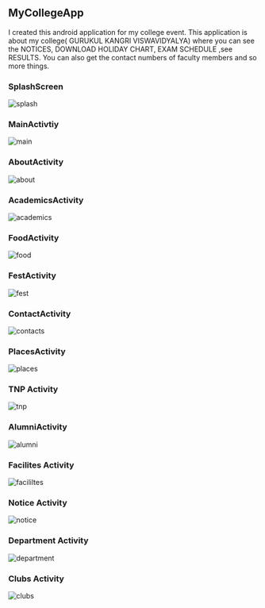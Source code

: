 ## MyCollegeApp

I created this android application for my college event. This application is about my college( GURUKUL KANGRI VISWAVIDYALYA) where you can see the 
NOTICES, DOWNLOAD HOLIDAY CHART, EXAM SCHEDULE ,see RESULTS. You can also get the contact numbers of faculty members and so more things.

### SplashScreen

![splash](https://user-images.githubusercontent.com/25812257/38333522-778e2e06-3876-11e8-9ac6-75015bd1d7c8.png)


### MainActivtiy

![main](https://user-images.githubusercontent.com/25812257/38333504-72d1c1ac-3876-11e8-8219-42f4573d2316.png)


### AboutActivity

![about](https://user-images.githubusercontent.com/25812257/38333505-733757ce-3876-11e8-90e0-d1f8c4b53cbf.png)

### AcademicsActivity

![academics](https://user-images.githubusercontent.com/25812257/38333506-7379ead0-3876-11e8-8122-b1479bdd27c2.png)

### FoodActivity

![food](https://user-images.githubusercontent.com/25812257/38333507-73c4a80e-3876-11e8-8449-100da7d5fb8f.png)

### FestActivity

![fest](https://user-images.githubusercontent.com/25812257/38333510-740ef5bc-3876-11e8-9756-6c8119503235.png)

### ContactActivity

![contacts](https://user-images.githubusercontent.com/25812257/38333511-745d7c14-3876-11e8-86d7-dd23d9552f32.png)

### PlacesActivity

![places](https://user-images.githubusercontent.com/25812257/38333521-77439c2e-3876-11e8-87ff-9b876f086281.png)

### TNP Activity

![tnp](https://user-images.githubusercontent.com/25812257/38333512-74e1774e-3876-11e8-871f-44a479173764.png)

### AlumniActivity

![alumni](https://user-images.githubusercontent.com/25812257/38333514-75244c72-3876-11e8-81bb-8fbd4ef02d6f.png)

### Facilites Activity

![facililtes](https://user-images.githubusercontent.com/25812257/38333516-759f9d00-3876-11e8-935a-c79664c5876e.png)

### Notice Activity

![notice](https://user-images.githubusercontent.com/25812257/38333517-764d9cfc-3876-11e8-875b-4e7acce2b442.png)

### Department Activity

![department](https://user-images.githubusercontent.com/25812257/38333518-76972674-3876-11e8-8f2e-c2bfe650b757.png)

###  Clubs Activity

![clubs](https://user-images.githubusercontent.com/25812257/38333520-76f5b860-3876-11e8-8fc0-576344c69aab.png)
